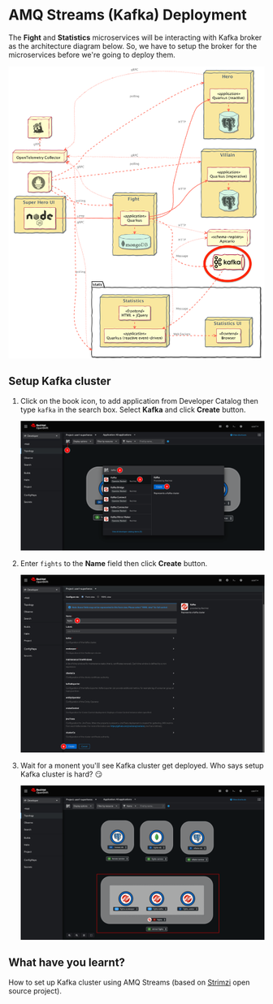 # AMQ Streams (Kafka) Deployment

The **Fight** and **Statistics** microservices will be interacting with Kafka broker as the architecture diagram below. So, we have to setup the broker for the microservices before we're going to deploy them.

![Architecture](image/kafka-deployment/architecture.png)

## Setup Kafka cluster

1. Click on the book icon, to add application from Developer Catalog then type `kafka` in the search box. Select **Kafka** and click **Create** button.

    ![Add Kafka broker](image/kafka-deployment/kafka-deployment-1.png)

2. Enter `fights` to the **Name** field then click **Create** button.

    ![Add Kafka broker](image/kafka-deployment/kafka-deployment-2.png)

3. Wait for a monent you'll see Kafka cluster get deployed. Who says setup Kafka cluster is hard? :smirk:

    ![Add Kafka broker](image/kafka-deployment/kafka-deployment-3.png)

## What have you learnt?

How to set up Kafka cluster using AMQ Streams (based on [Strimzi](https://strimzi.io/) open source project).
